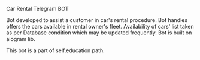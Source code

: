 Car Rental Telegram BOT

Bot developed to assist a customer in car's rental procedure.
Bot handles offers the cars available in rental owner's fleet. Availability of cars' list taken as per Database condition which may be
                                                                                                                    updated frequently.
Bot is built on aiogram lib.

This bot is a part of self.education path.
